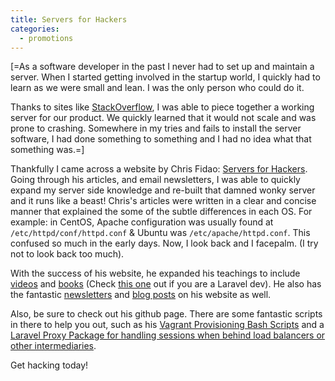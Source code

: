 ```yaml
---
title: Servers for Hackers
categories:
  - promotions
---
```

<p>[=As a software developer in the past I never had to set up and maintain a server. When I started getting involved in the startup world, I quickly had to learn as we were small and lean. I was the only person who could do it.
</p>
<p>
	Thanks to sites like 
	<a href="http://stackoverflow.com" target="_blank">StackOverflow</a>, I was able to piece together a working server for our product. We quickly learned that it would not scale and was prone to crashing. Somewhere in my tries and fails to install the server software, I had done something to something and I had no idea what that something was.=]</p>
<p>
	Thankfully I came across a website by Chris Fidao: 
	<a href="https://serversforhackers.com/" target="_blank">Servers for Hackers</a>. Going through his articles, and email newsletters, I was able to quickly expand my server side knowledge and re-built that damned wonky server and it runs like a beast! Chris's articles were written in a clear and concise manner that explained the some of the subtle differences in each OS. For example: in CentOS, Apache configuration was usually found at <code>/etc/httpd/conf/httpd.conf</code> &amp; Ubuntu was <code>/etc/apache/httpd.conf</code>. This confused so much in the early days. Now, I look back and I facepalm. (I try not to look back too much).
</p>
<p>
	With the success of his website, he expanded his teachings to include 
	<a href="https://serversforhackers.com/series" target="_blank">videos</a> and <a href="https://book.serversforhackers.com/" target="_blank">books</a> (Check <a href="https://leanpub.com/implementinglaravel" target="_blank">this one</a> out if you are a Laravel dev). He also has the fantastic <a href="https://serversforhackers.com/editions" target="_blank">newsletters</a> and <a href="https://serversforhackers.com/articles" target="_blank">blog posts</a> on his website as well.
</p>
<p>
	Also, be sure to check out his github page. There are some fantastic scripts in there to help you out, such as his 
	<a href="https://github.com/fideloper/Vaprobash" target="_blank">Vagrant Provisioning Bash Scripts</a> and a <a href="https://github.com/fideloper/TrustedProxy" target="_blank">Laravel Proxy Package for handling sessions when behind load balancers or other intermediaries</a>.
</p><p>Get hacking today!</p>